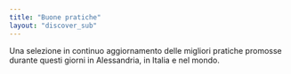 ```yaml
---
title: "Buone pratiche"
layout: "discover_sub"
---
```


Una selezione in continuo aggiornamento delle migliori pratiche promosse durante questi giorni in Alessandria, in Italia e nel mondo.
